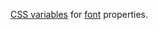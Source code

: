 [CSS variables](https://developer.mozilla.org/en-US/docs/Web/CSS/CSS_Variables) for [font](https://developer.mozilla.org/en-US/docs/Web/CSS/font) properties.

<script src="{{path '/assets/scripts/open-ext-links-in-new-window.js'}}" />
